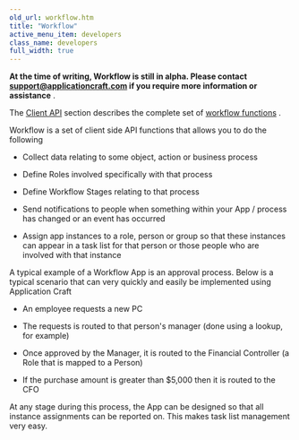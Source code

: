 ```yaml
---
old_url: workflow.htm
title: "Workflow"
active_menu_item: developers
class_name: developers
full_width: true
---
```



**At the time of writing, Workflow is still in alpha. Please contact [support@applicationcraft.com](mailto:support@applicationcraft.com) if you require more information or assistance** .

The [Client API](/developers/documentation/scripting-apis/client-api/) section describes the complete set of [workflow functions](/developers/documentation/scripting-apis/client-api/workflow-functions/) .

Workflow is a set of client side API functions that allows you to do the following

 - Collect data relating to some object, action or business process

 - Define Roles involved specifically with that process

 - Define Workflow Stages relating to that process

 - Send notifications to people when something within your App / process has changed or an event has occurred

 - Assign app instances to a role, person or group so that these instances can appear in a task list for that person or those people who are involved with that instance

A typical example of a Workflow App is an approval process. Below is a typical scenario that can very quickly and easily be implemented using Application Craft

 - An employee requests a new PC

 - The requests is routed to that person's manager (done using a lookup, for example)

 - Once approved by the Manager, it is routed to the Financial Controller (a Role that is mapped to a Person)

 - If the purchase amount is greater than \$5,000 then it is routed to the CFO

At any stage during this process, the App can be designed so that all instance assignments can be reported on. This makes task list management very easy.

